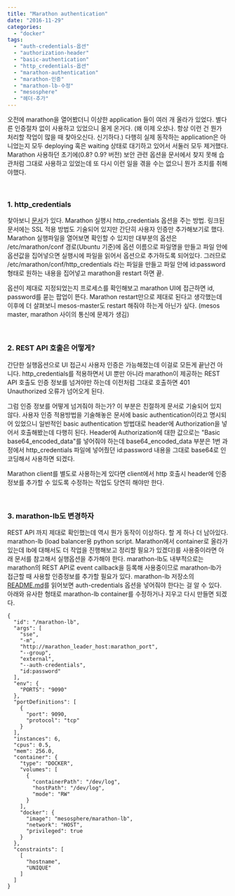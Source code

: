 ```yaml
---
title: "Marathon authentication"
date: "2016-11-29"
categories: 
  - "docker"
tags: 
  - "auth-credentials-옵션"
  - "authorization-header"
  - "basic-authentication"
  - "http_credentials-옵션"
  - "marathon-authentication"
  - "marathon-인증"
  - "marathon-lb-수정"
  - "mesosphere"
  - "헤더-추가"
---
```


오전에 marathon을 열어봤더니 이상한 application 들이 여러 개 올라가 있었다. 별다른 인증절차 없이 사용하고 있었으니 올게 온거다. (왜 이제 오셨나. 항상 이런 건 뭔가 처리할 작업이 많을 때 찾아오신다. 신기하다.) 다행히 실제 동작하는 application은 아니었는지 모두 deploying 혹은 waiting 상태로 대기하고 있어서 서둘러 모두 제거했다. Marathon 사용하던 초기에(0.8? 0.9? 버전) 보안 관련 옵션을 문서에서 찾지 못해 습관처럼 그대로 사용하고 있었는데 또 다시 이런 일을 겪을 수는 없으니 뭔가 조치를 취해야했다.

 

### 1\. http\_credentials

찾아보니 [문서](https://github.com/mesosphere/marathon/blob/master/docs/docs/ssl-basic-access-authentication.md)가 있다. Marathon 실행시 http\_credentials 옵션을 주는 방법. 링크된 문서에는 SSL 적용 방법도 기술되어 있지만 간단히 사용자 인증만 추가해보기로 했다. Marathon 실행파일을 열어보면 확인할 수 있지만 대부분의 옵션은 /etc/marathon/conf 경로(Ubuntu 기준)에 옵션 이름으로 파일명을 만들고 파일 안에 옵션값을 집어넣으면 실행시에 파일을 읽어서 옵션으로 추가하도록 되어있다. 그러므로 /etc/marathon/conf/http\_credentials 라는 파일을 만들고 파일 안에 id:password 형태로 원하는 내용을 집어넣고 marathon을 restart 하면 끝.

옵션이 제대로 지정되었는지 프로세스를 확인해보고 marathon UI에 접근하면 id, password를 묻는 팝업이 뜬다. Marathon restart만으로 제대로 된다고 생각했는데 이후에 더 살펴보니 mesos-master도 restart 해줘야 하는게 아닌가 싶다. (mesos master, marathon 사이의 통신에 문제가 생김)

 

### 2\. REST API 호출은 어떻게?

간단한 실행옵션으로 UI 접근시 사용자 인증은 가능해졌는데 이걸로 모든게 끝난건 아니다. http\_credentials를 적용하면서 UI 뿐만 아니라 marathon이 제공하는 REST API 호출도 인증 정보를 넘겨야만 하는데 이전처럼 그대로 호출하면 401 Unauthorized 오류가 넘어오게 된다.

그럼 인증 정보를 어떻게 넘겨줘야 하는가? 이 부분은 친절하게 문서로 기술되어 있지 않다. 사용자 인증 적용방법을 기술해놓은 문서에 basic authentication이라고 명시되어 있었으니 일반적인 basic authentication 방법대로 header에 Authorization을 넣어서 호출해봤는데 다행히 된다. Header에 Authorization에 대한 값으로는 "Basic base64\_encoded\_data"를 넣어줘야 하는데 base64\_encoded\_data 부분은 1번 과정에서 http\_credentials 파일에 넣어줬던 id:password 내용을 그대로 base64로 인코딩해서 사용하면 되겠다.

Marathon client를 별도로 사용하는게 있다면 client에서 http 호출시 header에 인증 정보를 추가할 수 있도록 수정하는 작업도 당연히 해야만 한다.

 

### 3\. marathon-lb도 변경하자

REST API 까지 제대로 확인했는데 역시 뭔가 동작이 이상하다. 할 게 하나 더 남아있다. marathon-lb (load balancer용 python script. Marathon에서 container로 올라가 있는데 lb에 대해서도 더 작업을 진행해보고 정리할 필요가 있겠다)를 사용중이라면 아래 문서를 참고해서 실행옵션을 추가해야 한다. marathon-lb도 내부적으로는 marathon의 REST API로 event callback을 등록해 사용중이므로 marathon-lb가 접근할 때 사용할 인증정보를 추가할 필요가 있다. marathon-lb 저장소의 [README.md](https://github.com/mesosphere/marathon-lb#direct-invocation)를 읽어보면 auth-credentials 옵션을 넣어줘야 한다는 걸 알 수 있다. 아래와 유사한 형태로 marathon-lb container를 수정하거나 지우고 다시 만들면 되겠다.

```
{
  "id": "/marathon-lb",
  "args": [
    "sse",
    "-m",
    "http://marathon_leader_host:marathon_port",
    "--group",
    "external",
    "--auth-credentials",
    "id:password"
  ],
  "env": {
    "PORTS": "9090"
  },
  "portDefinitions": [
    {
      "port": 9090,
      "protocol": "tcp"
    }
  ],
  "instances": 6,
  "cpus": 0.5,
  "mem": 256.0,
  "container": {
    "type": "DOCKER",
    "volumes": [
      {
        "containerPath": "/dev/log",
        "hostPath": "/dev/log",
        "mode": "RW"
      }
    ],
    "docker": {
      "image": "mesosphere/marathon-lb",
      "network": "HOST",
      "privileged": true
    }
  },
  "constraints": [
    [
      "hostname",
      "UNIQUE"
    ]
  ]
}
```
